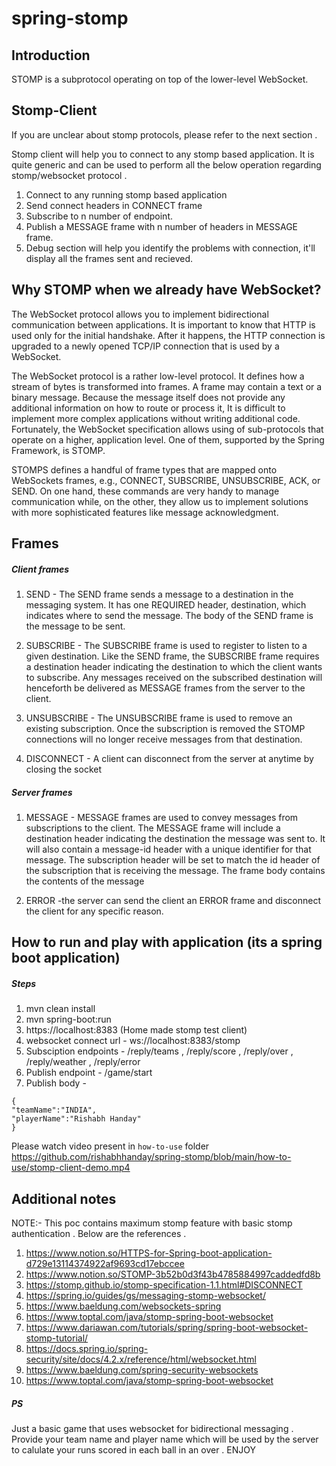 # spring-stomp

## Introduction
STOMP is a subprotocol operating on top of the lower-level WebSocket.

## Stomp-Client
If you are unclear about stomp protocols, please refer to the next section .

Stomp client will help you to connect to any stomp based application. It is quite generic and can be used 
to perform all the below operation regarding stomp/websocket protocol .
1. Connect to any running stomp based application
2. Send connect headers in CONNECT frame
3. Subscribe to n number of endpoint.
4. Publish a MESSAGE frame with n number of headers in MESSAGE frame.
5. Debug section will help you identify the problems with connection, it'll display all the frames sent and recieved.

## Why STOMP when we already have WebSocket?

The WebSocket protocol allows you to implement bidirectional
communication between applications. It is important to know that HTTP is
used only for the initial handshake. After it happens, the HTTP connection
is upgraded to a newly opened TCP/IP connection that is used by a
WebSocket. 

The WebSocket protocol is a rather low-level protocol. It defines how a
stream of bytes is transformed into frames. A frame may contain a text or
a binary message. Because the message itself does not provide any
additional information on how to route or process it, It is difficult to
implement more complex applications without writing additional code.
Fortunately, the WebSocket specification allows using of sub-protocols
that operate on a higher, application level. One of them, supported by the
Spring Framework, is STOMP.

STOMPS defines a handful of frame types that are mapped onto
WebSockets frames, e.g., CONNECT, SUBSCRIBE, UNSUBSCRIBE, ACK, or
SEND. On one hand, these commands are very handy to manage
communication while, on the other, they allow us to implement solutions
with more sophisticated features like message acknowledgment.

## Frames
##### Client frames
1. SEND - The SEND frame sends a message to a destination in the
messaging system. It has one REQUIRED header, destination,
which indicates where to send the message. The body of the
SEND frame is the message to be sent.

2. SUBSCRIBE - The SUBSCRIBE frame is used to register to listen to a
given destination. Like the SEND frame, the SUBSCRIBE frame
requires a destination header indicating the destination to which the client wants to subscribe. Any messages received on the
subscribed destination will henceforth be delivered as MESSAGE frames from the server to the client.

3. UNSUBSCRIBE - The UNSUBSCRIBE frame is used to remove an
existing subscription. Once the subscription is removed the
STOMP connections will no longer receive messages from that
destination.

4. DISCONNECT - A client can disconnect from the server at anytime by
closing the socket

##### Server frames

1. MESSAGE - MESSAGE frames are used to convey messages from
subscriptions to the client. The MESSAGE frame will include a
destination header indicating the destination the message was
sent to. It will also contain a message-id header with a unique
identifier for that message. The subscription header will be set to
match the id header of the subscription that is receiving the
message. The frame body contains the contents of the message

2. ERROR -the server can send the client an ERROR frame and
disconnect the client for any specific reason.

## How to run and play with application (its a spring boot application)
##### Steps
1. mvn clean install 
2. mvn spring-boot:run
3. https://localhost:8383 (Home made stomp test client)
4. websocket connect url -  ws://localhost:8383/stomp
5. Subsciption endpoints - /reply/teams , /reply/score , /reply/over , /reply/weather , /reply/error
6. Publish endpoint - /game/start  
7. Publish body - 
```
{
"teamName":"INDIA",
"playerName":"Rishabh Handay"
}
```

Please watch video present in `how-to-use` folder https://github.com/rishabhhanday/spring-stomp/blob/main/how-to-use/stomp-client-demo.mp4

## Additional notes
NOTE:- This poc contains maximum stomp feature with basic stomp authentication
. Below are the references . 
1. https://www.notion.so/HTTPS-for-Spring-boot-application-d729e13114374922af9693cd17ebccee
1. https://www.notion.so/STOMP-3b52b0d3f43b4785884997caddedfd8b
1. https://stomp.github.io/stomp-specification-1.1.html#DISCONNECT
2. https://spring.io/guides/gs/messaging-stomp-websocket/
3. https://www.baeldung.com/websockets-spring
4. https://www.toptal.com/java/stomp-spring-boot-websocket
5. https://www.dariawan.com/tutorials/spring/spring-boot-websocket-stomp-tutorial/
6. https://docs.spring.io/spring-security/site/docs/4.2.x/reference/html/websocket.html
7. https://www.baeldung.com/spring-security-websockets
8. https://www.toptal.com/java/stomp-spring-boot-websocket

##### PS
Just a basic game that uses websocket for bidirectional messaging . Provide your team name and player name which will be used by the server to calulate your runs scored in each ball in an over .
ENJOY

                                                                                                                                         
                                                                                                         
                                                                                                        
